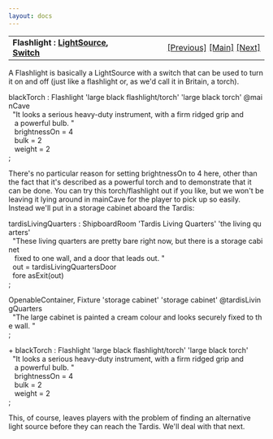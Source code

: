 ```yaml
---
layout: docs
---
```

<table width="100%" data-border="0" data-cellspacing="0"
data-cellpadding="3" data-bgcolor="#C0C0C0">
<colgroup>
<col style="width: 50%" />
<col style="width: 50%" />
</colgroup>
<tbody>
<tr>
<td style="text-align: left;"><strong>Flashlight : <a
href="lightsource.html">LightSource</a>, <a
href="switch.html">Switch</a><br />
</strong></td>
<td style="text-align: right;"><a href="lightsource.html">[Previous]</a>
<a href="generalintroduction.html">[Main]</a> <a
href="candle.html">[Next]</a></td>
</tr>
</tbody>
</table>

  
A Flashlight is basically a LightSource with a switch that can be used
to turn it on and off (just like a flashlight or, as we'd call it in
Britain, a torch).  
  
blackTorch : Flashlight 'large black flashlight/torch' 'large black torch' @mainCave  
  "It looks a serious heavy-duty instrument, with a firm ridged grip and  
   a powerful bulb. "  
   brightnessOn = 4  
   bulk = 2  
   weight = 2    
;  
  
There's no particular reason for setting brightnessOn to 4 here, other
than the fact that it's described as a powerful torch and to demonstrate
that it can be done. You can try this torch/flashlight out if you like,
but we won't be leaving it lying around in mainCave for the player to
pick up so easily. Instead we'll put in a storage cabinet aboard the
Tardis:  
  
tardisLivingQuarters : ShipboardRoom 'Tardis Living Quarters' 'the living quarters'  
  "These living quarters are pretty bare right now, but there is a storage cabinet  
   fixed to one wall, and a door that leads out. "  
  out = tardisLivingQuartersDoor  
  fore asExit(out)  
;  
  
OpenableContainer, Fixture 'storage cabinet' 'storage cabinet' @tardisLivingQuarters   
  "The large cabinet is painted a cream colour and looks securely fixed to the wall. "  
;  
  
+ blackTorch : Flashlight 'large black flashlight/torch' 'large black torch'  
  "It looks a serious heavy-duty instrument, with a firm ridged grip and  
   a powerful bulb. "  
   brightnessOn = 4  
   bulk = 2  
   weight = 2    
;  
  
This, of course, leaves players with the problem of finding an
alternative light source before they can reach the Tardis. We'll deal
with that next.  
